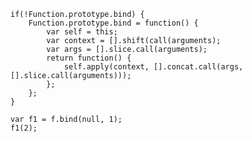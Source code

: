     if(!Function.prototype.bind) {
        Function.prototype.bind = function() {
            var self = this;
            var context = [].shift(call(arguments);
            var args = [].slice.call(arguments);
            return function() {
                self.apply(context, [].concat.call(args, [].slice.call(arguments)));
            };
        };
    }

    var f1 = f.bind(null, 1);
    f1(2);
